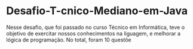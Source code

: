 # Desafio-T-cnico-Mediano-em-Java
Nesse desafio, que foi passado no curso Técnico em Informática, teve o objetivo de exercitar nossos conhecimentos na liguagem, e melhorar a lógica de programação. No total, foram 10 questõe 
